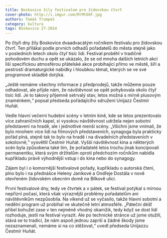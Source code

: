 ```yaml
---
title: Boskovice žily festivalem pro židovskou čtvrť
cover-photo: http://i.imgur.com/MrMtOXF.jpg
authors: Tomáš Trumpeš
category: kultura
tags: Boskovice 27-2014
---
```


Po čtyři dny žily Boskovice dvaadvacátým ročníkem festivalu pro židovskou čtvrť. Ten přilákal podle prvních odhadů pořadatelů do města stejně jako v posledních letech okolo čtyř tisíc lidí. Festival proběhl v tradičně pohodovém duchu a opět se ukázalo, že se od mnoha dalších letních akcí liší specifickou atmosférou přátelské akce probíhající přímo ve městě, šíří a pestrostí dramaturgické nabídky i hloubkou témat, kterých se ve své programové skladbě dotýká.

„Ještě nemáme všechny informace z předprodejů, takže můžeme pouze odhadovat, ale přijde nám, že návštěvnost se opět pohybovala okolo čtyř tisíc lidí. Je to takový příjemně setrvalý stav, letos možná s mírně plusovým znaménkem,“ popsal předseda pořádajícího sdružení Unijazz Čestmír Huňát.

Vedle hlavní večerní hudební scény v letním kině, kde se letos prezentovalo více zahraničních kapel, si vysokou návštěvnost udržela nejen sobotní představení na hradě, ale i jednotlivé menší scény. „Všichni jsme vnímali, že bylo mnohem více lidí na filmových představeních, synagoga byla prakticky pořád plná, stejně tak to bylo na hradě i na divadelních představeních v sokolovně,“ vysvětlil Čestmír Huňát. Vyšší návštěvnost kina a některých scén byla způsobena také tím, že pořadatelé letos trochu jinak koncipovali permanentku, která svým držitelům oproti předchozím ročníkům nabídla kupříkladu právě výhodnější vstup i do kina nebo do synagogy.

Zájem byl i o komornější festivalové pořady, kupříkladu o autorská čtení, plno bylo i na přednášce Heleny Janíkové a Ondřeje Dostála v nově otevřeném židovském obecním domě na Bílkově ulici.

První festivalové dny, tedy ve čtvrtek a v pátek, se festival potýkal s mírnou nepřízní počasí, která však výraznější problémy pořadatelům ani návštěvníkům nezpůsobila. Na víkend už se vyčasilo, takže hlavní sobotní a nedělní program už probíhal ve skutečně letní atmosféře. „Páteční déšť přišel bohužel zase v ten nejméně vhodný okamžik, tedy když se dost lidí rozhoduje, jestli na festival vyrazit. Ale po technické stránce už jsme otužilí, stává se to tradicí, že nám aspoň jednou zaprší a žádné škody jsme nezaznamenali, nemáme si na co stěžovat,“ uvedl předseda Unijazzu Čestmír Huňát.